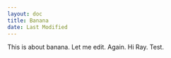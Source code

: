 ```yaml
---
layout: doc
title: Banana
date: Last Modified
---
```


This is about banana. Let me edit. Again. Hi Ray. Test.
